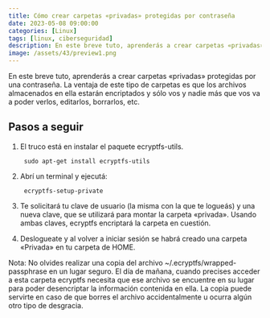 ```yaml
---
title: Cómo crear carpetas «privadas» protegidas por contraseña
date: 2023-05-08 09:00:00 
categories: [Linux]
tags: [linux, ciberseguridad]
description: En este breve tuto, aprenderás a crear carpetas «privadas» protegidas por una contraseña.
image: /assets/43/preview1.png
--- 
```


En este breve tuto, aprenderás a crear carpetas «privadas» protegidas por una contraseña. La ventaja de este tipo de carpetas es que los archivos almacenados en ella estarán encriptados y sólo vos y nadie más que vos va a poder verlos, editarlos, borrarlos, etc.

## Pasos a seguir

1. El truco está en instalar el paquete ecryptfs-utils.

        sudo apt-get install ecryptfs-utils

2. Abrí un terminal y ejecutá:

        ecryptfs-setup-private

3. Te solicitará tu clave de usuario (la misma con la que te logueás) y una nueva clave, que se utilizará para montar la carpeta «privada». Usando ambas claves, ecryptfs encriptará la carpeta en cuestión.

4. Deslogueate y al volver a iniciar sesión se habrá creado una carpeta «Privada» en tu carpeta de HOME.

Nota: No olvides realizar una copia del archivo ~/.ecryptfs/wrapped-passphrase en un lugar seguro. El día de mañana, cuando precises acceder a esta carpeta ecryptfs necesita que ese archivo se encuentre en su lugar para poder desencriptar la información contenida en ella. La copia puede servirte en caso de que borres el archivo accidentalmente u ocurra algún otro tipo de desgracia. 



